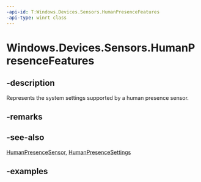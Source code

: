 ```yaml
---
-api-id: T:Windows.Devices.Sensors.HumanPresenceFeatures
-api-type: winrt class
---
```


# Windows.Devices.Sensors.HumanPresenceFeatures

<!--
public sealed class HumanPresenceFeatures
-->

## -description

Represents the system settings supported by a human presence sensor.

## -remarks

## -see-also

[HumanPresenceSensor](humanpresencesensor.md), [HumanPresenceSettings](humanpresencesettings.md)

## -examples
